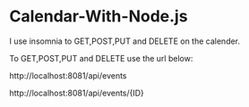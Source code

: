 ﻿# Calendar-With-Node.js

I use insomnia to GET,POST,PUT and DELETE on the calender.

To GET,POST,PUT and DELETE use the url below:

http://localhost:8081/api/events

http://localhost:8081/api/events/{ID}
